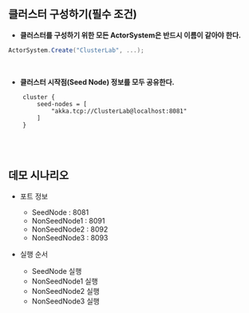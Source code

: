 ## 클러스터 구성하기(필수 조건)

- **클러스터를 구성하기 위한 모든 ActorSystem은 반드시 이름이 같아야 한다.**
```cs
ActorSystem.Create("ClusterLab", ...);
```

<br/>

- **클러스터 시작점(Seed Node) 정보를 모두 공유한다.**
```
	cluster {
		seed-nodes = [
			"akka.tcp://ClusterLab@localhost:8081"
		]
	}
```
<br/>
<br/>

## 데모 시나리오
- 포트 정보
  - SeedNode : 8081
  - NonSeedNode1 : 8091
  - NonSeedNode2 : 8092
  - NonSeedNode3 : 8093
  
- 실행 순서
  - SeedNode 실행
  - NonSeedNode1 실행
  - NonSeedNode2 실행
  - NonSeedNode3 실행
